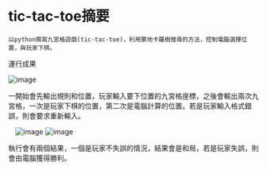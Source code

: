 # tic-tac-toe摘要
	以python撰寫九宮格遊戲(tic-tac-toe)，利用蒙地卡羅樹搜尋的方法，控制電腦選擇位置，與玩家下棋。

運行成果

 ![image](https://github.com/yunting1101/tic-tac-toe/assets/113093701/07774c04-904f-4ead-96a1-8e40c2130edd)

一開始會先輸出規則和位置，玩家輸入要下位置的九宮格座標，之後會輸出兩次九宮格，一次是玩家下棋的位置，第二次是電腦計算的位置。若是玩家輸入格式錯誤，則會要求重新輸入。

 ![image](https://github.com/yunting1101/tic-tac-toe/assets/113093701/ef26802f-cb7b-4703-ba4e-93eee84c193b)
![image](https://github.com/yunting1101/tic-tac-toe/assets/113093701/5fc1de94-9edc-4764-a049-c8c208cb470e)

執行會有兩個結果，一個是玩家不失誤的情況，結果會是和局，若是玩家失誤，則會由電腦獲得勝利。

